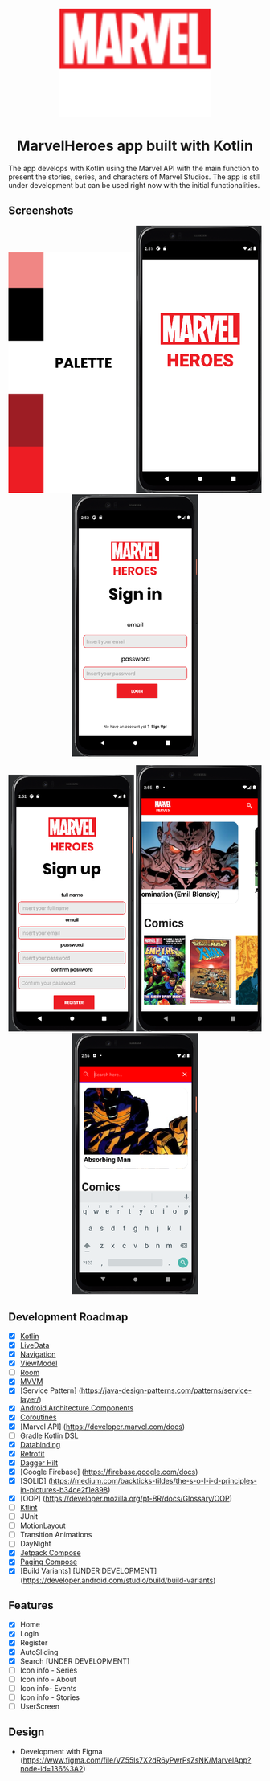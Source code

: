 <h1 align="center">
<br>
  <img src="logos/logoGeneral.png" width="300" alt="Marvel Heroes">
<br>
<br>
MarvelHeroes app built with Kotlin
</h1>
<p>
The app develops with Kotlin using the Marvel API with the main function to present the stories, series, and characters of Marvel Studios.  The app is still under development but can be used right now with the initial functionalities. 
</p>

## Screenshots

<p align="center">
  <img src="screenshots/PaletteScreen.png" width="250" alt="PalleteScreen">
  <img src="screenshots/1.png" width="250" alt="SplashScreen">
  <img src="screenshots/2.png" width="250" alt="LoginScreen">
</p>

<p align="center">
  <img src="screenshots/3.png" width="250" alt="RegisterScreen">
  <img src="screenshots/4.png" width="250" alt="HomeScreen">
  <img src="screenshots/5.png" width="250" alt="SearchScreen">
</p>


## Development Roadmap

- [x] [Kotlin](https://kotlinlang.org/)
- [x] [LiveData](https://developer.android.com/topic/libraries/architecture/livedata)
- [x] [Navigation](https://developer.android.com/topic/libraries/architecture/navigation)
- [x] [ViewModel](https://developer.android.com/topic/libraries/architecture/viewmodel)
- [ ] [Room](https://developer.android.com/topic/libraries/architecture/room)
- [x] [MVVM](https://medium.com/android-dev-br/arquiteturas-em-android-mvvm-kotlin-android-architecture-components-databinding-lifecycle-d5e7a9023cf3)
- [x] [Service Pattern] (https://java-design-patterns.com/patterns/service-layer/)
- [x] [Android Architecture Components](https://medium.com/android-dev-br/arquiteturas-em-android-mvvm-kotlin-android-architecture-components-databinding-lifecycle-d5e7a9023cf3)
- [x] [Coroutines](https://developer.android.com/topic/libraries/architecture/coroutines)
- [x] [Marvel API] (https://developer.marvel.com/docs)
- [ ] [Gradle Kotlin DSL](https://docs.gradle.org/current/userguide/kotlin_dsl.html)
- [x] [Databinding](https://developer.android.com/topic/libraries/data-binding)
- [x] [Retrofit](https://square.github.io/retrofit/)
- [x] [Dagger Hilt](https://dagger.dev/hilt/)
- [x] [Google Firebase] (https://firebase.google.com/docs)
- [x] [SOLID] (https://medium.com/backticks-tildes/the-s-o-l-i-d-principles-in-pictures-b34ce2f1e898)
- [x] [OOP] (https://developer.mozilla.org/pt-BR/docs/Glossary/OOP) 
- [ ] [Ktlint](https://ktlint.github.io/)
- [ ] JUnit
- [ ] MotionLayout
- [ ] Transition Animations
- [ ] DayNight
- [x] [Jetpack Compose](https://developer.android.com/jetpack/compose)
- [x] [Paging Compose](https://developer.android.com/jetpack/androidx/releases/paging)
- [x] [Build Variants] [UNDER DEVELOPMENT] (https://developer.android.com/studio/build/build-variants)

## Features

- [x] Home
- [x] Login
- [x] Register
- [x] AutoSliding
- [x] Search [UNDER DEVELOPMENT]
- [ ] Icon info - Series
- [ ] Icon info - About
- [ ] Icon info- Events
- [ ] Icon info - Stories
- [ ] UserScreen

## Design

- Development with Figma (https://www.figma.com/file/VZ55Is7X2dR6yPwrPsZsNK/MarvelApp?node-id=136%3A2)
